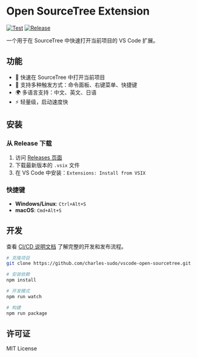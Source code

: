 # Open SourceTree Extension

[![Test](https://github.com/charles-sudo/vscode-open-sourcetree/workflows/Test/badge.svg)](https://github.com/charles-sudo/vscode-open-sourcetree/actions)
[![Release](https://github.com/charles-sudo/vscode-open-sourcetree/workflows/Release/badge.svg)](https://github.com/charles-sudo/vscode-open-sourcetree/actions)

一个用于在 SourceTree 中快速打开当前项目的 VS Code 扩展。

## 功能

- 🚀 快速在 SourceTree 中打开当前项目
- 🎯 支持多种触发方式：命令面板、右键菜单、快捷键
- 🌍 多语言支持：中文、英文、日语
- ⚡ 轻量级，启动速度快

## 安装

### 从 Release 下载

1. 访问 [Releases 页面](https://github.com/charles-sudo/vscode-open-sourcetree/releases)
2. 下载最新版本的 `.vsix` 文件
3. 在 VS Code 中安装：`Extensions: Install from VSIX`

### 快捷键

- **Windows/Linux**: `Ctrl+Alt+S`
- **macOS**: `Cmd+Alt+S`

## 开发

查看 [CI/CD 说明文档](./CI_CD_README.md) 了解完整的开发和发布流程。

```bash
# 克隆项目
git clone https://github.com/charles-sudo/vscode-open-sourcetree.git

# 安装依赖
npm install

# 开发模式
npm run watch

# 构建
npm run package
```

## 许可证

MIT License
